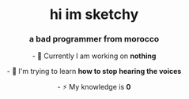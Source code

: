 <h1 align="center">hi im sketchy</h1>
<h3 align="center">a bad programmer from morocco</h3>

<p align="center">- 💪 Currently I am working on <b> nothing</b>  </p>

<p align="center">- 💭 I'm trying to learn <b> how to stop hearing the voices </b> </p>

<p align="center">- ⚡️ My knowledge is <b>0</b> </p>
